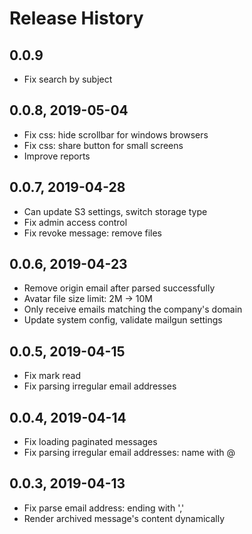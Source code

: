# Release History

## 0.0.9

* Fix search by subject

## 0.0.8, 2019-05-04

* Fix css: hide scrollbar for windows browsers
* Fix css: share button for small screens
* Improve reports

## 0.0.7, 2019-04-28

* Can update S3 settings, switch storage type
* Fix admin access control
* Fix revoke message: remove files

## 0.0.6, 2019-04-23

* Remove origin email after parsed successfully
* Avatar file size limit: 2M -> 10M
* Only receive emails matching the company's domain
* Update system config, validate mailgun settings

## 0.0.5, 2019-04-15

* Fix mark read
* Fix parsing irregular email addresses

## 0.0.4, 2019-04-14

* Fix loading paginated messages
* Fix parsing irregular email addresses: name with @

## 0.0.3, 2019-04-13

* Fix parse email address: ending with ','
* Render archived message's content dynamically
